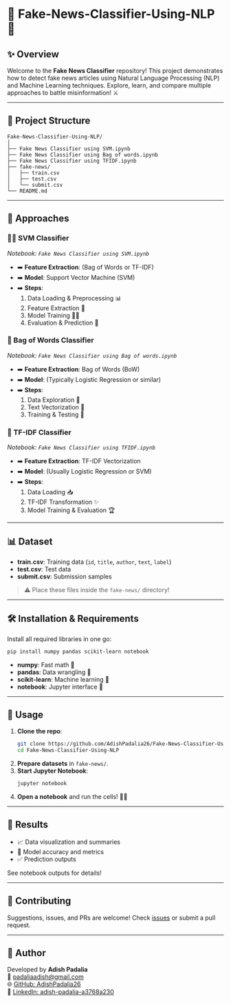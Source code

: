 # 📰 Fake-News-Classifier-Using-NLP 🚫

## ✨ Overview

Welcome to the **Fake News Classifier** repository! This project demonstrates how to detect fake news articles using Natural Language Processing (NLP) and Machine Learning techniques. Explore, learn, and compare multiple approaches to battle misinformation! ⚔️

---

## 📁 Project Structure

```
Fake-News-Classifier-Using-NLP/
│
├── Fake News Classifier using SVM.ipynb
├── Fake News Classifier using Bag of words.ipynb
├── Fake News Classifier using TFIDF.ipynb
├── fake-news/
│   ├── train.csv
│   ├── test.csv
│   └── submit.csv
└── README.md
```

---

## 🧠 Approaches

### 🕵️‍♂️ SVM Classifier
*Notebook: `Fake News Classifier using SVM.ipynb`*

- ➡️ **Feature Extraction**: (Bag of Words or TF-IDF)
- ➡️ **Model**: Support Vector Machine (SVM)
- ➡️ **Steps**:
  1. Data Loading & Preprocessing 📊
  2. Feature Extraction 🧬
  3. Model Training 🏋️‍♂️
  4. Evaluation & Prediction 🎯

### 👜 Bag of Words Classifier
*Notebook: `Fake News Classifier using Bag of words.ipynb`*

- ➡️ **Feature Extraction**: Bag of Words (BoW)
- ➡️ **Model**: (Typically Logistic Regression or similar)
- ➡️ **Steps**:
  1. Data Exploration 🔎
  2. Text Vectorization 🧮
  3. Training & Testing 🏁

### 📝 TF-IDF Classifier
*Notebook: `Fake News Classifier using TFIDF.ipynb`*

- ➡️ **Feature Extraction**: TF-IDF Vectorization
- ➡️ **Model**: (Usually Logistic Regression or SVM)
- ➡️ **Steps**:
  1. Data Loading 📥
  2. TF-IDF Transformation ✨
  3. Model Training & Evaluation 🏆

---

## 📊 Dataset

- **train.csv**: Training data (`id`, `title`, `author`, `text`, `label`)
- **test.csv**: Test data
- **submit.csv**: Submission samples

> ⚠️ Place these files inside the `fake-news/` directory!

---

## 🛠️ Installation & Requirements

Install all required libraries in one go:

```bash
pip install numpy pandas scikit-learn notebook
```

- **numpy**: Fast math 🧮
- **pandas**: Data wrangling 🐼
- **scikit-learn**: Machine learning 🤖
- **notebook**: Jupyter interface 📒

---

## 🚀 Usage

1. **Clone the repo**:
    ```bash
    git clone https://github.com/AdishPadalia26/Fake-News-Classifier-Using-NLP.git
    cd Fake-News-Classifier-Using-NLP
    ```
2. **Prepare datasets** in `fake-news/`.
3. **Start Jupyter Notebook**:
    ```bash
    jupyter notebook
    ```
4. **Open a notebook** and run the cells! 🏃‍♂️

---

## 🏅 Results

- 📈 Data visualization and summaries
- 🤖 Model accuracy and metrics
- ✅ Prediction outputs

See notebook outputs for details!

---

## 🤝 Contributing

Suggestions, issues, and PRs are welcome! Check [issues](https://github.com/AdishPadalia26/Fake-News-Classifier-Using-NLP/issues) or submit a pull request.

---


## 👤 Author

Developed by **Adish Padalia**  
📧 padaliaadish@gmail.com  
🌐 [GitHub: AdishPadalia26](https://github.com/AdishPadalia26)  
🔗 [LinkedIn: adish-padalia-a3768a230](https://www.linkedin.com/in/adish-padalia-a3768a230/)
